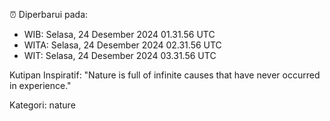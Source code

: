 ⏰ Diperbarui pada:
- WIB: Selasa, 24 Desember 2024 01.31.56 UTC
- WITA: Selasa, 24 Desember 2024 02.31.56 UTC
- WIT: Selasa, 24 Desember 2024 03.31.56 UTC

Kutipan Inspiratif:
"Nature is full of infinite causes that have never occurred in experience."


Kategori: nature

